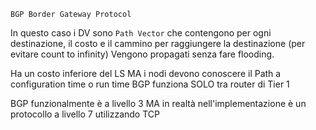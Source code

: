 `BGP Border Gateway Protocol` 
 
In questo caso i DV sono `Path Vector` che contengono per ogni destinazione, il costo e il cammino per raggiungere la destinazione (per evitare count to infinity)
Vengono propagati senza fare flooding.

Ha un costo inferiore del LS MA i nodi devono conoscere il Path a configuration time o run time
BGP funziona SOLO tra router di Tier 1

BGP funzionalmente è a livello 3 MA in realtà nell'implementazione è un protocollo a livello 7 utilizzando TCP